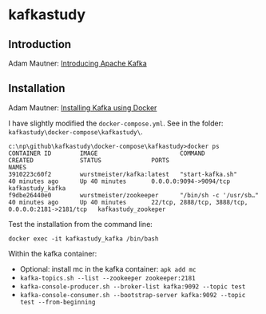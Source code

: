 # kafkastudy

## Introduction
Adam Mautner: [Introducing Apache Kafka](https://imarcats.wordpress.com/2019/02/13/introducing-apache-kafka/)

## Installation
Adam Mautner: [Installing Kafka using Docker](https://imarcats.wordpress.com/2019/02/13/installing-kafka-using-docker/)

I have slightly modified the `docker-compose.yml`. See in the folder: `kafkastudy\docker-compose\kafkastudy\`.

```
c:\np\github\kafkastudy\docker-compose\kafkastudy>docker ps
CONTAINER ID        IMAGE                       COMMAND                  CREATED             STATUS              PORTS                                                NAMES
3910223c60f2        wurstmeister/kafka:latest   "start-kafka.sh"         40 minutes ago      Up 40 minutes       0.0.0.0:9094->9094/tcp                               kafkastudy_kafka
f9dbe26440e0        wurstmeister/zookeeper      "/bin/sh -c '/usr/sb…"   40 minutes ago      Up 40 minutes       22/tcp, 2888/tcp, 3888/tcp, 0.0.0.0:2181->2181/tcp   kafkastudy_zookeper
```

Test the installation from the command line:

`docker exec -it kafkastudy_kafka /bin/bash`

Within the kafka container:
- Optional: install mc in the kafka container: `apk add mc`
- `kafka-topics.sh --list --zookeeper zookeeper:2181`
- `kafka-console-producer.sh --broker-list kafka:9092 --topic test`
- `kafka-console-consumer.sh --bootstrap-server kafka:9092 --topic test --from-beginning`

